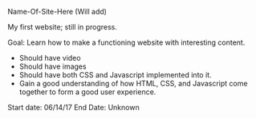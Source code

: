 Name-Of-Site-Here (Will add)

My first website; still in progress.

Goal: Learn how to make a functioning website with interesting content.
  - Should have video
  - Should have images
  - Should have both CSS and Javascript implemented into it.
  - Gain a good understanding of how HTML, CSS, and Javascript come together to form a good user experience.
  
Start date: 06/14/17
End Date: Unknown
